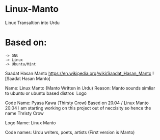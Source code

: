 # Linux-Manto
Linux Transaltion into Urdu


# Based on:
	-> GNU
	-> Linux
	-> Ubuntu/Mint

Saadat Hasan Manto
https://en.wikipedia.org/wiki/Saadat_Hasan_Manto
![Saadat Hasan Manto]

Name: Linux Manto (Manto Written in Urdu)
Reason: Manto sounds simliar to ubuntu or ubuntu based distros
 <image> Logo <image>

Code Name: Pyasa Kawa (Thirsty Crow) Based on 20.04 / Linux Manto 20.04
I am starting working on this project out of neccisity so hence the name Thristy Crow

Logo Name: Linux <urdu>Manto</urdu>

Code names: Urdu writers, poets, artists (First version is Manto)
